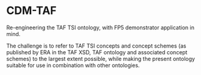 # CDM-TAF
Re-engineering the TAF TSI ontology, with FP5 demonstrator application in mind.

The challenge is to refer to TAF TSI concepts and concept schemes (as published by ERA in the TAF XSD, TAF ontology and associated concept schemes) to the largest extent possible, while making the present ontology suitable for use in combination with other ontologies.
